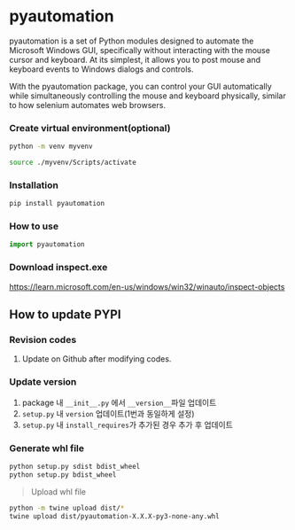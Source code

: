 # pyautomation

pyautomation is a set of Python modules designed to automate the Microsoft Windows GUI, specifically without interacting with the mouse cursor and keyboard. At its simplest, it allows you to post mouse and keyboard events to Windows dialogs and controls.

With the pyautomation package, you can control your GUI automatically while simultaneously controlling the mouse and keyboard physically, similar to how selenium automates web browsers.

### Create virtual environment(optional)

```bash
python -m venv myvenv
```
```bash
source ./myvenv/Scripts/activate
```

### Installation

```bash
pip install pyautomation
```

### How to use
```python
import pyautomation

```

### Download inspect.exe
https://learn.microsoft.com/en-us/windows/win32/winauto/inspect-objects



## How to update PYPI

### Revision codes
1. Update on Github after modifying codes.

### Update version

1. package 내 `__init__.py` 에서 `__version__`파일 업데이트
2. `setup.py` 내 `version` 업데이트(1번과 동일하게 설정)
3. `setup.py` 내 `install_requires`가 추가된 경우 추가 후 업데이트

### Generate whl file
```bash
python setup.py sdist bdist_wheel
python setup.py bdist_wheel
```

> Upload whl file
```bash
python -m twine upload dist/*
twine upload dist/pyautomation-X.X.X-py3-none-any.whl
```
